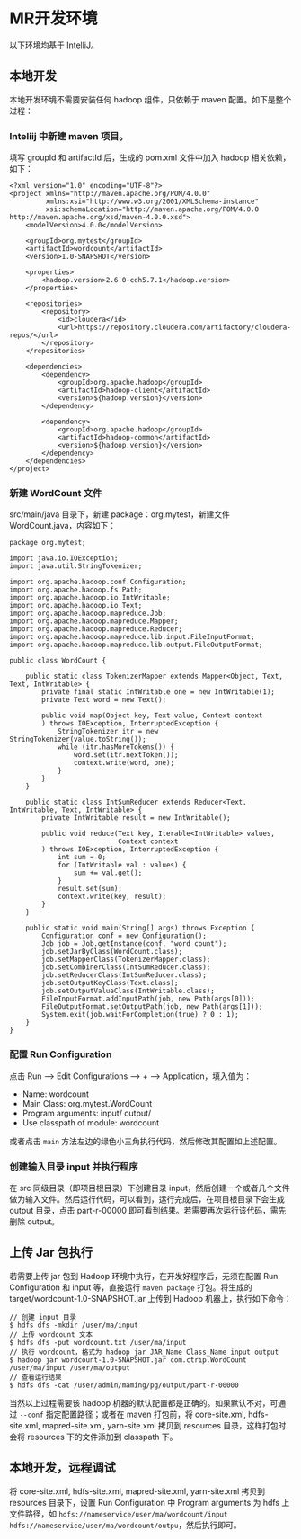 # MR开发环境

以下环境均基于 IntelliJ。
## 本地开发
本地开发环境不需要安装任何 hadoop 组件，只依赖于 maven 配置。如下是整个过程：
### Inteliij 中新建 maven 项目。   
  填写 groupId 和 artifactId 后，生成的 pom.xml 文件中加入 hadoop 相关依赖，如下：
```
<?xml version="1.0" encoding="UTF-8"?>
<project xmlns="http://maven.apache.org/POM/4.0.0"
         xmlns:xsi="http://www.w3.org/2001/XMLSchema-instance"
         xsi:schemaLocation="http://maven.apache.org/POM/4.0.0 http://maven.apache.org/xsd/maven-4.0.0.xsd">
    <modelVersion>4.0.0</modelVersion>

    <groupId>org.mytest</groupId>
    <artifactId>wordcount</artifactId>
    <version>1.0-SNAPSHOT</version>

    <properties>
        <hadoop.version>2.6.0-cdh5.7.1</hadoop.version>
    </properties>

    <repositories>
        <repository>
            <id>cloudera</id>
            <url>https://repository.cloudera.com/artifactory/cloudera-repos/</url>
        </repository>
    </repositories>

    <dependencies>
        <dependency>
            <groupId>org.apache.hadoop</groupId>
            <artifactId>hadoop-client</artifactId>
            <version>${hadoop.version}</version>
        </dependency>

        <dependency>
            <groupId>org.apache.hadoop</groupId>
            <artifactId>hadoop-common</artifactId>
            <version>${hadoop.version}</version>
        </dependency>
    </dependencies>
</project>
```
### 新建 WordCount 文件   
  src/main/java 目录下，新建 package：org.mytest，新建文件 WordCount.java，内容如下：
```
package org.mytest;

import java.io.IOException;
import java.util.StringTokenizer;

import org.apache.hadoop.conf.Configuration;
import org.apache.hadoop.fs.Path;
import org.apache.hadoop.io.IntWritable;
import org.apache.hadoop.io.Text;
import org.apache.hadoop.mapreduce.Job;
import org.apache.hadoop.mapreduce.Mapper;
import org.apache.hadoop.mapreduce.Reducer;
import org.apache.hadoop.mapreduce.lib.input.FileInputFormat;
import org.apache.hadoop.mapreduce.lib.output.FileOutputFormat;

public class WordCount {

    public static class TokenizerMapper extends Mapper<Object, Text, Text, IntWritable> {
        private final static IntWritable one = new IntWritable(1);
        private Text word = new Text();

        public void map(Object key, Text value, Context context
        ) throws IOException, InterruptedException {
            StringTokenizer itr = new StringTokenizer(value.toString());
            while (itr.hasMoreTokens()) {
                word.set(itr.nextToken());
                context.write(word, one);
            }
        }
    }

    public static class IntSumReducer extends Reducer<Text, IntWritable, Text, IntWritable> {
        private IntWritable result = new IntWritable();

        public void reduce(Text key, Iterable<IntWritable> values,
                           Context context
        ) throws IOException, InterruptedException {
            int sum = 0;
            for (IntWritable val : values) {
                sum += val.get();
            }
            result.set(sum);
            context.write(key, result);
        }
    }

    public static void main(String[] args) throws Exception {
        Configuration conf = new Configuration();
        Job job = Job.getInstance(conf, "word count");
        job.setJarByClass(WordCount.class);
        job.setMapperClass(TokenizerMapper.class);
        job.setCombinerClass(IntSumReducer.class);
        job.setReducerClass(IntSumReducer.class);
        job.setOutputKeyClass(Text.class);
        job.setOutputValueClass(IntWritable.class);
        FileInputFormat.addInputPath(job, new Path(args[0]));
        FileOutputFormat.setOutputPath(job, new Path(args[1]));
        System.exit(job.waitForCompletion(true) ? 0 : 1);
    }
}
```

### 配置 Run Configuration    
点击 Run --> Edit Configurations --> + --> Application，填入值为：
- Name: wordcount
- Main Class: org.mytest.WordCount
- Program arguments: input/ output/
- Use classpath of module: wordcount

或者点击 `main` 方法左边的绿色小三角执行代码，然后修改其配置如上述配置。

### 创建输入目录 input 并执行程序
在 src 同级目录（即项目根目录）下创建目录 input，然后创建一个或者几个文件做为输入文件。然后运行代码，可以看到，运行完成后，在项目根目录下会生成 output 目录，点击 part-r-00000 即可看到结果。若需要再次运行该代码，需先删除 output。

## 上传 Jar 包执行
若需要上传 jar 包到 Hadoop 环境中执行，在开发好程序后，无须在配置 Run Configuration 和 input 等，直接运行 `maven package` 打包。将生成的 target/wordcount-1.0-SNAPSHOT.jar 上传到 Hadoop 机器上，执行如下命令：
```
// 创建 input 目录
$ hdfs dfs -mkdir /user/ma/input
// 上传 wordcount 文本
$ hdfs dfs -put wordcount.txt /user/ma/input
// 执行 wordcount，格式为 hadoop jar JAR_Name Class_Name input output 
$ hadoop jar wordcount-1.0-SNAPSHOT.jar com.ctrip.WordCount /user/ma/input /user/ma/output
// 查看运行结果
$ hdfs dfs -cat /user/admin/maming/pg/output/part-r-00000
```

当然以上过程需要该 hadoop 机器的默认配置都是正确的。如果默认不对，可通过 `--conf` 指定配置路径；或者在 maven 打包前，将 core-site.xml, hdfs-site.xml, mapred-site.xml, yarn-site.xml 拷贝到 resources 目录，这样打包时会将 resources 下的文件添加到 classpath 下。

## 本地开发，远程调试

将 core-site.xml, hdfs-site.xml, mapred-site.xml, yarn-site.xml 拷贝到 resources 目录下，设置 Run Configuration 中 Program arguments 为 hdfs 上文件路径，如 `hdfs://nameservice/user/ma/wordcount/input hdfs://nameservice/user/ma/wordcount/outpu`，然后执行即可。
